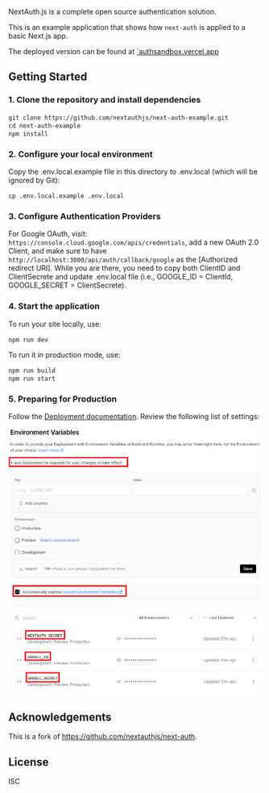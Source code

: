 NextAuth.js is a complete open source authentication solution.

This is an example application that shows how `next-auth` is applied to a basic Next.js app.

The deployed version can be found at [`authsandbox.vercel.app](https://authsandbox.vercel.app/)

## Getting Started

### 1. Clone the repository and install dependencies

```
git clone https://github.com/nextauthjs/next-auth-example.git
cd next-auth-example
npm install
```

### 2. Configure your local environment

Copy the .env.local.example file in this directory to .env.local (which will be ignored by Git):

```
cp .env.local.example .env.local
```
### 3. Configure Authentication Providers

For Google OAuth, visit: `https://console.cloud.google.com/apis/credentials`, add a new OAuth 2.0 Client, and make sure to have `http://localhost:3000/api/auth/callback/google` as the [Authorized redirect URI]. While you are there, you need to copy both ClientID and ClientSecrete and update .env.local file (i.e., GOOGLE_ID = ClientId, GOOGLE_SECRET = ClientSecrete).

### 4. Start the application

To run your site locally, use:

```
npm run dev
```

To run it in production mode, use:

```
npm run build
npm run start
```

### 5. Preparing for Production

Follow the [Deployment documentation](https://next-auth.js.org/deployment). Review the following list of settings:

![alt text](vercelsettings.png)

## Acknowledgements

This is a fork of https://github.com/nextauthjs/next-auth.

## License

ISC


